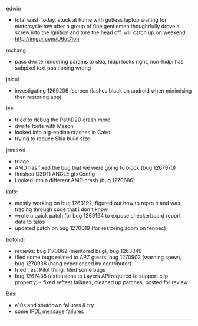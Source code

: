 edwin
* total wash today. stuck at home with gutless laptop waiting for motorcycle tow after a group of fine gentlemen thoughtfully drove a screw into the ignition and tore the head off. will catch up on weekend. http://imgur.com/D6oC1on




mchang
* pass dwrite rendering params to skia, hidpi looks right, non-hidpi has subpixel text positioning wrong



jnicol
* investigating 1269206 (screen flashes black on android when minimising then restoring app)



lee
* tried to debug the PathD2D crash more
* dwrite fonts with Mason
* looked into big-endian crashes in Cairo
* trying to reduce Skia build size



jrmuizel
* triage
* AMD has fixed the bug that we were going to block (bug 1267970)
* finished D3D11 ANGLE gfxConfig
* Looked into a different AMD crash (bug 1270686)



kats:
* mostly working on bug 1263192, figured out how to repro it and was tracing through code that i don't know
* wrote a quick patch for bug 1269194 to expose checkerboard report data to talos
* updated patch on bug 1270019 (for restoring zoom on fennec)



botond:
  - reviews: bug 1170062 (mentored bug), bug 1263349
  - filed some bugs related to APZ gtests: bug 1270902 (warning spew), bug 1270938 (hang experienced by contributor)
  - tried Test Pilot thing, filed some bugs
  - bug 1267438 (extensions to Layers API required to support clip property) - fixed reftest failures, cleaned up patches, posted for review
  
  Bas:
* e10s and shutdown failures & try
* some IPDL message failures

________________



